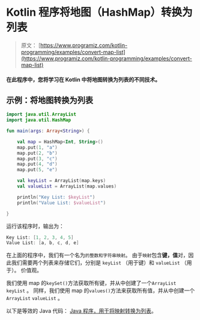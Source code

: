 # Kotlin 程序将地图（HashMap）转换为列表

> 原文： [https://www.programiz.com/kotlin-programming/examples/convert-map-list](https://www.programiz.com/kotlin-programming/examples/convert-map-list)

#### 在此程序中，您将学习在 Kotlin 中将地图转换为列表的不同技术。

## 示例：将地图转换为列表

```kt
import java.util.ArrayList
import java.util.HashMap

fun main(args: Array<String>) {

    val map = HashMap<Int, String>()
    map.put(1, "a")
    map.put(2, "b")
    map.put(3, "c")
    map.put(4, "d")
    map.put(5, "e")

    val keyList = ArrayList(map.keys)
    val valueList = ArrayList(map.values)

    println("Key List: $keyList")
    println("Value List: $valueList")

}
```

运行该程序时，输出为：

```kt
Key List: [1, 2, 3, 4, 5]
Value List: [a, b, c, d, e]
```

在上面的程序中，我们有一个名为`的整数和字符串映射`。 由于`映射`包含**键，值**对，因此我们需要两个列表来存储它们，分别是 `keyList` （用于键）和 `valueList` （用于）。 价值观。

我们使用 map 的`keySet()`方法获取所有键，并从中创建了一个`ArrayList` `keyList` 。 同样，我们使用 map 的`values()`方法来获取所有值，并从中创建一个`ArrayList` `valueList` 。

以下是等效的 Java 代码： [Java 程序，用于将映射转换为列表](/java-programming/examples/convert-map-list "Java Program to convert map to a list")。
